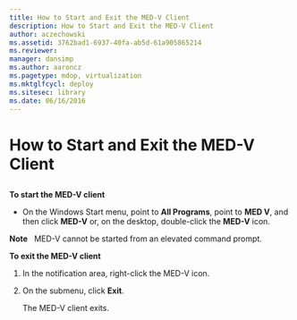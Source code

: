 ```yaml
---
title: How to Start and Exit the MED-V Client
description: How to Start and Exit the MED-V Client
author: aczechowski
ms.assetid: 3762bad1-6937-40fa-ab5d-61a905865214
ms.reviewer: 
manager: dansimp
ms.author: aaroncz
ms.pagetype: mdop, virtualization
ms.mktglfcycl: deploy
ms.sitesec: library
ms.date: 06/16/2016
---
```



# How to Start and Exit the MED-V Client


## <a href="" id="bkmk-tostarthemed-vclient"></a>


**To start the MED-V client**

-   On the Windows Start menu, point to **All Programs**, point to **MED V**, and then click **MED-V** or, on the desktop, double-click the **MED-V** icon.

**Note**  
MED-V cannot be started from an elevated command prompt.

 

**To exit the MED-V client**

1.  In the notification area, right-click the MED-V icon.

2.  On the submenu, click **Exit**.

    The MED-V client exits.

 

 





